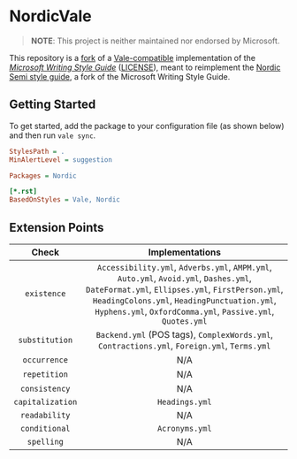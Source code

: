 # NordicVale

> **NOTE**: This project is neither maintained nor endorsed by Microsoft.

This repository is a [fork](https://github.com/FrancescoSer/NordicVale) of a [Vale-compatible](https://github.com/errata-ai/vale) implementation of the [*Microsoft Writing Style Guide*](https://docs.microsoft.com/en-us/style-guide/welcome/) ([LICENSE](https://github.com/MicrosoftDocs/microsoft-style-guide/blob/master/LICENSE)), meant to reimplement the [Nordic Semi style guide](https://github.com/NordicPlayground/test-style-guide), a fork of the Microsoft Writing Style Guide.

## Getting Started

To get started, add the package to your configuration file (as shown below) and then run `vale sync`.

```ini
StylesPath = .
MinAlertLevel = suggestion

Packages = Nordic

[*.rst]
BasedOnStyles = Vale, Nordic
```

## Extension Points

|   Check    |                    Implementations                   |
|:------------:|:-------------------------------------------------:|
| `existence` | `Accessibility.yml`, `Adverbs.yml`, `AMPM.yml`, `Auto.yml`, `Avoid.yml`, `Dashes.yml`, `DateFormat.yml`, `Ellipses.yml`, `FirstPerson.yml`, `HeadingColons.yml`, `HeadingPunctuation.yml`, `Hyphens.yml`, `OxfordComma.yml`, `Passive.yml`, `Quotes.yml` |
| `substitution`  | `Backend.yml` (POS tags), `ComplexWords.yml`, `Contractions.yml`, `Foreign.yml`, `Terms.yml` |
| `occurrence`  | N/A |
| `repetition`  | N/A |
| `consistency`| N/A |
| `capitalization`  | `Headings.yml` |
| `readability`  | N/A |
| `conditional`  | `Acronyms.yml` |
| `spelling`  | N/A |
